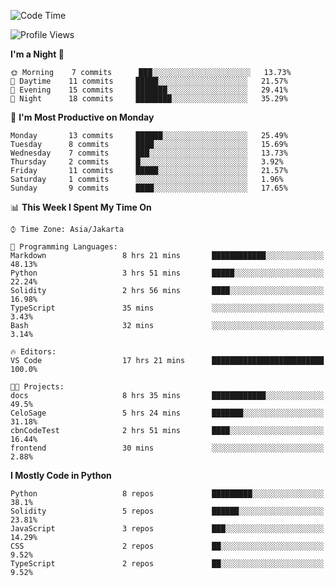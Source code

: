 <!--START_SECTION:waka-->
![Code Time](http://img.shields.io/badge/Code%20Time-1%2C334%20hrs%2022%20mins-blue)

![Profile Views](http://img.shields.io/badge/Profile%20Views-0-blue)

**I'm a Night 🦉** 

```text
🌞 Morning    7 commits      ███░░░░░░░░░░░░░░░░░░░░░░   13.73% 
🌆 Daytime    11 commits     █████░░░░░░░░░░░░░░░░░░░░   21.57% 
🌃 Evening    15 commits     ███████░░░░░░░░░░░░░░░░░░   29.41% 
🌙 Night      18 commits     ████████░░░░░░░░░░░░░░░░░   35.29%

```
📅 **I'm Most Productive on Monday** 

```text
Monday       13 commits     ██████░░░░░░░░░░░░░░░░░░░   25.49% 
Tuesday      8 commits      ████░░░░░░░░░░░░░░░░░░░░░   15.69% 
Wednesday    7 commits      ███░░░░░░░░░░░░░░░░░░░░░░   13.73% 
Thursday     2 commits      █░░░░░░░░░░░░░░░░░░░░░░░░   3.92% 
Friday       11 commits     █████░░░░░░░░░░░░░░░░░░░░   21.57% 
Saturday     1 commits      ░░░░░░░░░░░░░░░░░░░░░░░░░   1.96% 
Sunday       9 commits      ████░░░░░░░░░░░░░░░░░░░░░   17.65%

```


📊 **This Week I Spent My Time On** 

```text
⌚︎ Time Zone: Asia/Jakarta

💬 Programming Languages: 
Markdown                 8 hrs 21 mins       ████████████░░░░░░░░░░░░░   48.13% 
Python                   3 hrs 51 mins       █████░░░░░░░░░░░░░░░░░░░░   22.24% 
Solidity                 2 hrs 56 mins       ████░░░░░░░░░░░░░░░░░░░░░   16.98% 
TypeScript               35 mins             ░░░░░░░░░░░░░░░░░░░░░░░░░   3.43% 
Bash                     32 mins             ░░░░░░░░░░░░░░░░░░░░░░░░░   3.14%

🔥 Editors: 
VS Code                  17 hrs 21 mins      █████████████████████████   100.0%

🐱‍💻 Projects: 
docs                     8 hrs 35 mins       ████████████░░░░░░░░░░░░░   49.5% 
CeloSage                 5 hrs 24 mins       ███████░░░░░░░░░░░░░░░░░░   31.18% 
cbnCodeTest              2 hrs 51 mins       ████░░░░░░░░░░░░░░░░░░░░░   16.44% 
frontend                 30 mins             ░░░░░░░░░░░░░░░░░░░░░░░░░   2.88%

```

**I Mostly Code in Python** 

```text
Python                   8 repos             █████████░░░░░░░░░░░░░░░░   38.1% 
Solidity                 5 repos             ██████░░░░░░░░░░░░░░░░░░░   23.81% 
JavaScript               3 repos             ███░░░░░░░░░░░░░░░░░░░░░░   14.29% 
CSS                      2 repos             ██░░░░░░░░░░░░░░░░░░░░░░░   9.52% 
TypeScript               2 repos             ██░░░░░░░░░░░░░░░░░░░░░░░   9.52%

```



<!--END_SECTION:waka-->
